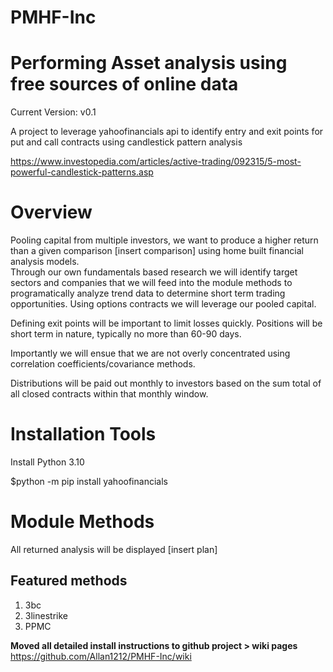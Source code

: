 # PMHF-Inc
Performing Asset analysis using free sources of online data
===========================================================

Current Version: v0.1

A project to leverage yahoofinancials api to identify entry and exit points for put and call contracts using candlestick pattern analysis

https://www.investopedia.com/articles/active-trading/092315/5-most-powerful-candlestick-patterns.asp

Overview
========

Pooling capital from multiple investors, we want to produce a higher return than a given comparison [insert comparison] using home built financial analysis models.  
Through our own fundamentals based research we will identify target sectors and companies that we will feed into the module methods to programatically analyze trend data to determine short term trading opportunities. Using options contracts we will leverage our pooled capital. 

Defining exit points will be important to limit losses quickly. 
Positions will be short term in nature, typically no more than 60-90 days.  

Importantly we will ensue that we are not overly concentrated using correlation coefficients/covariance methods. 

Distributions will be paid out monthly to investors based on the sum total of all closed contracts within that monthly window.  


Installation Tools
==================

Install Python 3.10

$python -m pip install yahoofinancials

Module Methods
==============

All returned analysis will be displayed [insert plan]

Featured methods
----------------

1. 3bc 
2. 3linestrike
3. PPMC


**Moved all detailed install instructions to github project > wiki pages** 
https://github.com/Allan1212/PMHF-Inc/wiki








